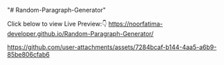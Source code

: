 "# Random-Paragraph-Generator" 

Click below to view Live Preview:👇
https://noorfatima-developer.github.io/Random-Paragraph-Generator/

https://github.com/user-attachments/assets/7284bcaf-b144-4aa5-a6b9-85be806cfab6
